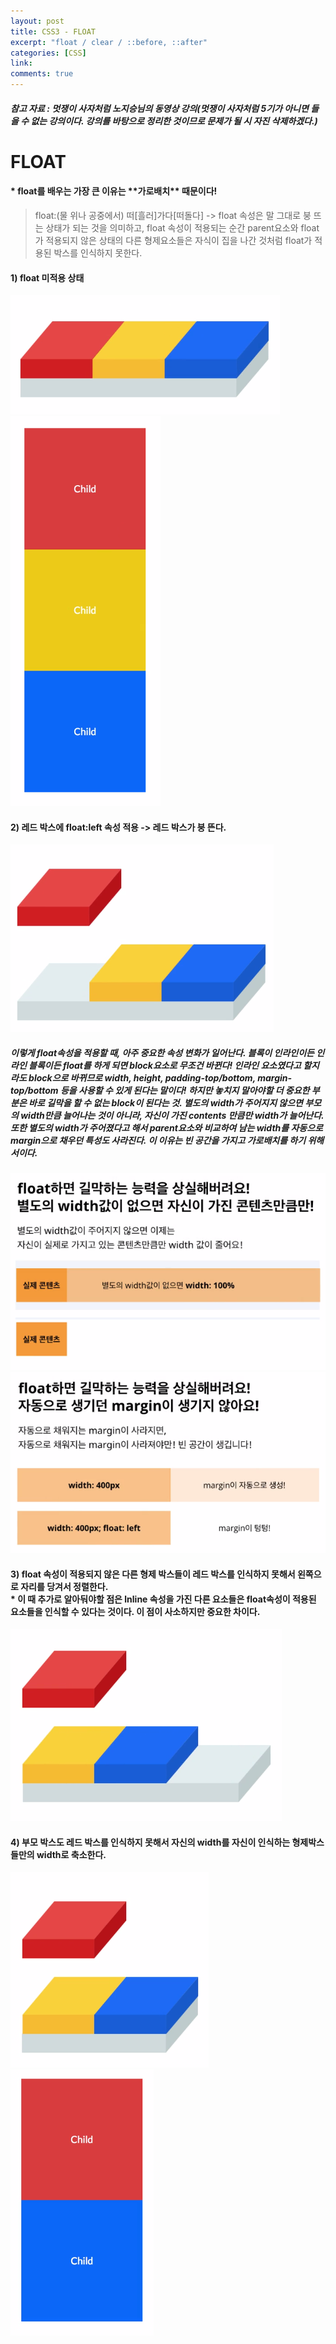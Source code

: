 ```yaml
---
layout: post
title: CSS3 - FLOAT
excerpt: "float / clear / ::before, ::after"
categories: [CSS]
link:
comments: true
---
```


##### 참고 자료 : 멋쟁이 사자처럼 노지승님의 동영상 강의(멋쟁이 사자처럼 5기가 아니면 들을 수 없는 강의이다. 강의를 바탕으로 정리한 것이므로 문제가 될 시 자진 삭제하겠다.)

<h1>FLOAT</h1>

<h4>* float를 배우는 가장 큰 이유는 **가로배치** 때문이다!</h4>

>float:(물 위나 공중에서) 떠[흘러]가다[떠돌다] -> float 속성은 말 그대로 붕 뜨는 상태가 되는 것을 의미하고, float 속성이 적용되는 순간 parent요소와 float가 적용되지 않은 상태의 다른 형제요소들은 자식이 집을 나간 것처럼 float가 적용된 박스를 인식하지 못한다.

<h4>1) float 미적용 상태</h4>

![Smithsonian Image](/img/2017-09-12-01.PNG)![Smithsonian Image](/img/2017-09-12-05.PNG)<br />
<h4>2) 레드 박스에 float:left 속성 적용 -> 레드 박스가 붕 뜬다.</h4>

![Smithsonian Image](/img/2017-09-12-02.PNG)<br />

<h5>이렇게 float속성을 적용할 때, 아주 중요한 속성 변화가 일어난다. 블록이 인라인이든 인라인 블록이든 float를 하게 되면 block요소로 무조건 바뀐다! 인라인 요소였다고 할지라도 block으로 바뀌므로 width, height, padding-top/bottom, margin-top/bottom 등을 사용할 수 있게 된다는 말이다! 하지만 놓치지 말아야할 더 중요한 부분은 바로 길막을 할 수 없는 block이 된다는 것. 별도의 width가 주어지지 않으면 부모의 width만큼 늘어나는 것이 아니라, 자신이 가진 contents 만큼만 width가 늘어난다. 또한 별도의 width가 주어졌다고 해서 parent요소와 비교하여 남는 width를 자동으로 margin으로 채우던 특성도 사라진다. 이 이유는 빈 공간을 가지고 가로배치를 하기 위해서이다.</h5>

![Smithsonian Image](/img/2017-09-12-07.PNG)![Smithsonian Image](/img/2017-09-12-08.PNG)<br />


<h4>3) float 속성이 적용되지 않은 다른 형제 박스들이 레드 박스를 인식하지 못해서 왼쪽으로 자리를 당겨서 정렬한다.<br />
* 이 때 추가로 알아둬야할 점은 lnline 속성을 가진 다른 요소들은 float속성이 적용된 요소들을 인식할 수 있다는 것이다. 이 점이 사소하지만 중요한 차이다.</h4>

![Smithsonian Image](/img/2017-09-12-03.PNG)<br />
<h4>4) 부모 박스도 레드 박스를 인식하지 못해서 자신의 width를 자신이 인식하는 형제박스들만의 width로 축소한다.</h4>

![Smithsonian Image](/img/2017-09-12-04.PNG)![Smithsonian Image](/img/2017-09-12-06.PNG)<br />
